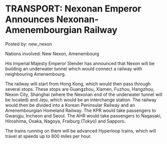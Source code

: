 # TRANSPORT: Nexonan Emperor Announces Nexonan-Amenembourgian Railway

Posted by: new_nexon

Nations involved: New Nexon, Amenembourg

His Imperial Majesty Emperor Slender has announced that Nexon will be building an underwater tunnel which would connect a railway with neighbouring Amenembourg.

The railway will start from Hong Kong, which would then pass through several stops. These stops are Guangzhou, Xiamen, Fuzhou, Hangzhou, Nexon City, Shanghai (where the Nexonan end of the underwater tunnel will be located) and Jeju, which would be an interchange station. The railway would then be divided into a Korean Peninsular Railway and an Amenembourgian Homeland Railway. The KPR would take passengers to Gwangju, Incheon and Seoul. The AHR would take passengers to Nagasaki, Hiroshima, Osaka, Nagoya, Fraiburg (Tokyo) and Sapporo. 

The trains running on them will be advanced Hyperloop trains, which will travel at speeds up to 800 miles per hour.